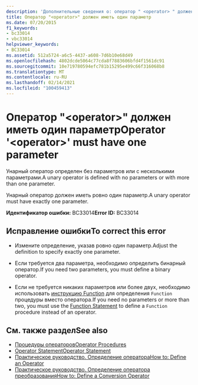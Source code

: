 ```yaml
---
description: 'Дополнительные сведения о: оператор " <operator> " должен иметь один параметр'
title: Оператор "<operator>" должен иметь один параметр
ms.date: 07/20/2015
f1_keywords:
- bc33014
- vbc33014
helpviewer_keywords:
- BC33014
ms.assetid: 512a5724-a6c5-4437-a608-7d6b10e68d49
ms.openlocfilehash: 4802dcde5064c77cda8f7883606bfd4f1561dc91
ms.sourcegitcommit: 10e719780594efc781b15295e499c66f316068b8
ms.translationtype: MT
ms.contentlocale: ru-RU
ms.lasthandoff: 02/14/2021
ms.locfileid: "100459413"
---
```

# <a name="operator-operator-must-have-one-parameter"></a><span data-ttu-id="bbc6a-103">Оператор "\<operator>" должен иметь один параметр</span><span class="sxs-lookup"><span data-stu-id="bbc6a-103">Operator '\<operator>' must have one parameter</span></span>

<span data-ttu-id="bbc6a-104">Унарный оператор определен без параметров или с несколькими параметрами.</span><span class="sxs-lookup"><span data-stu-id="bbc6a-104">A unary operator is defined with no parameters or with more than one parameter.</span></span>  
  
 <span data-ttu-id="bbc6a-105">Унарный оператор должен иметь ровно один параметр.</span><span class="sxs-lookup"><span data-stu-id="bbc6a-105">A unary operator must have exactly one parameter.</span></span>  
  
 <span data-ttu-id="bbc6a-106">**Идентификатор ошибки:** BC33014</span><span class="sxs-lookup"><span data-stu-id="bbc6a-106">**Error ID:** BC33014</span></span>  
  
## <a name="to-correct-this-error"></a><span data-ttu-id="bbc6a-107">Исправление ошибки</span><span class="sxs-lookup"><span data-stu-id="bbc6a-107">To correct this error</span></span>  
  
- <span data-ttu-id="bbc6a-108">Измените определение, указав ровно один параметр.</span><span class="sxs-lookup"><span data-stu-id="bbc6a-108">Adjust the definition to specify exactly one parameter.</span></span>  
  
- <span data-ttu-id="bbc6a-109">Если требуется два параметра, необходимо определить бинарный оператор.</span><span class="sxs-lookup"><span data-stu-id="bbc6a-109">If you need two parameters, you must define a binary operator.</span></span>  
  
- <span data-ttu-id="bbc6a-110">Если не требуется никаких параметров или более двух, необходимо использовать [инструкцию Function](../language-reference/statements/function-statement.md) для определения `Function` процедуры вместо оператора.</span><span class="sxs-lookup"><span data-stu-id="bbc6a-110">If you need no parameters or more than two, you must use the [Function Statement](../language-reference/statements/function-statement.md) to define a `Function` procedure instead of an operator.</span></span>  
  
## <a name="see-also"></a><span data-ttu-id="bbc6a-111">См. также раздел</span><span class="sxs-lookup"><span data-stu-id="bbc6a-111">See also</span></span>

- [<span data-ttu-id="bbc6a-112">Процедуры операторов</span><span class="sxs-lookup"><span data-stu-id="bbc6a-112">Operator Procedures</span></span>](../programming-guide/language-features/procedures/operator-procedures.md)
- [<span data-ttu-id="bbc6a-113">Operator Statement</span><span class="sxs-lookup"><span data-stu-id="bbc6a-113">Operator Statement</span></span>](../language-reference/statements/operator-statement.md)
- [<span data-ttu-id="bbc6a-114">Практическое руководство. Определение оператора</span><span class="sxs-lookup"><span data-stu-id="bbc6a-114">How to: Define an Operator</span></span>](../programming-guide/language-features/procedures/how-to-define-an-operator.md)
- [<span data-ttu-id="bbc6a-115">Практическое руководство. Определение оператора преобразования</span><span class="sxs-lookup"><span data-stu-id="bbc6a-115">How to: Define a Conversion Operator</span></span>](../programming-guide/language-features/procedures/how-to-define-a-conversion-operator.md)
